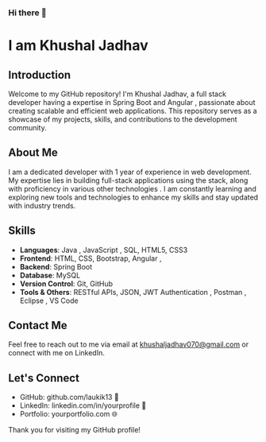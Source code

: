 ### Hi there 👋
# I am Khushal Jadhav

## Introduction
Welcome to my GitHub repository! I'm Khushal Jadhav, a full stack developer having a expertise in Spring Boot and Angular , passionate about creating scalable and efficient web applications. This repository serves as a showcase of my projects, skills, and contributions to the development community.

## About Me
I am a dedicated developer with 1 year of experience in web development. My expertise lies in building full-stack applications using the stack, along with proficiency in various other technologies . I am constantly learning and exploring new tools and technologies to enhance my skills and stay updated with industry trends.

## Skills
- **Languages**: Java , JavaScript , SQL, HTML5, CSS3
- **Frontend**: HTML, CSS, Bootstrap, Angular ,
- **Backend**: Spring Boot
- **Database**: MySQL
- **Version Control**: Git, GitHub
- **Tools & Others**: RESTful APIs, JSON, JWT Authentication , Postman , Eclipse , VS Code

## Contact Me
Feel free to reach out to me via email at khushaljadhav070@gmail.com  or connect with me on LinkedIn.

## Let's Connect
- GitHub: github.com/laukik13 📂
- LinkedIn: linkedin.com/in/yourprofile 🔗
- Portfolio: yourportfolio.com 🌐

Thank you for visiting my GitHub profile!
